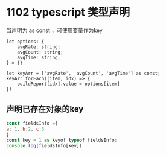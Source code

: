 # 1102 typescript 类型声明

当声明为 as const ，可使用变量作为key

```tsx
let options: {
    avgRate: string;
    avgCount: string;
    avgTime: string;
} = {}

let keyArr = ['avgRate', 'avgCount', 'avgTime'] as const;
keyArr.forEach((item, idx) => {
    buildReport[idx].value = options[item]
})
```

## 声明已存在对象的key

```jsx
const fieldsInfo ={
a: 1, b:2, c:3
}
const key = 1 as keyof typeof fieldsInfo;
console.log(fieldsInfo[key])
```